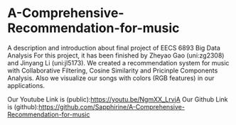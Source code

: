 # A-Comprehensive-Recommendation-for-music
A description and introduction about final project of EECS 6893 Big Data Analysis
For this project, it has been finished by Zheyao Gao (uni:zg2308) and Jinyang Li (uni:jl5173).
We created a recommendation system for music with Collaborative Filtering, Cosine Similarity and Pricinple Components Analysis.
Also we visualize our songs with colors (RGB features) in our applications.

Our Youtube Link is (public):https://youtu.be/NgmXX_LrvjA
Our Github Link is (github):https://github.com/Sapphirine/A-Comprehensive-Recommendation-for-music


